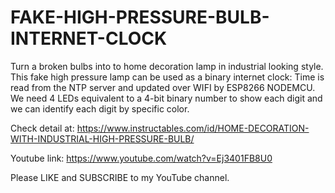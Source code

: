 # FAKE-HIGH-PRESSURE-BULB-INTERNET-CLOCK
Turn a broken bulbs into to home decoration lamp in industrial looking style. This fake high pressure lamp can be used as a binary internet clock: Time is read from the NTP server and updated over WIFI by ESP8266 NODEMCU. We need 4 LEDs equivalent to a 4-bit binary number to show each digit and we can identify each digit by specific color.

Check detail at: https://www.instructables.com/id/HOME-DECORATION-WITH-INDUSTRIAL-HIGH-PRESSURE-BULB/

Youtube link: https://www.youtube.com/watch?v=Ej3401FB8U0

Please LIKE and SUBSCRIBE to my YouTube channel.

